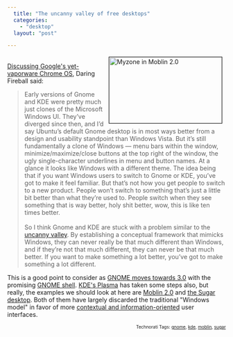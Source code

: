 ```yaml
---
  title: "The uncanny valley of free desktops"
  categories: 
    - "desktop"
  layout: "post"

---
```

<p>
<a href="https://d2vqpl3tx84ay5.cloudfront.net/moblin2-myzone.jpg" onclick="window.open('http://bergie.iki.fi/midcom-serveattachmentguid-78b3deca724111dea5136de2c725b405b405/moblin2-myzone.jpg','popup','width=1024,height=600,scrollbars=no,resizable=yes,toolbar=no,directories=no,location=no,menubar=no,status=yes,left=0,top=0');return false"><img src="https://d2vqpl3tx84ay5.cloudfront.net/moblin2-myzone-tm.jpg" height="152" width="260" border="1" align="right" hspace="8" vspace="4" alt="Myzone in Moblin 2.0" title="Myzone in Moblin 2.0" /></a>
<br /><a href="http://daringfireball.net/2009/07/chrome_os_context">Discussing Google's yet-vaporware Chrome OS</a>, Daring Fireball said:
</p><blockquote>
Early versions of Gnome and KDE were pretty much just clones of the Microsoft Windows UI. They’ve diverged since then, and I’d say Ubuntu’s default Gnome desktop is in most ways better from a design and usability standpoint than Windows Vista. But it’s still fundamentally a clone of Windows — menu bars within the window, minimize/maximize/close buttons at the top right of the window, the ugly single-character underlines in menu and button names. At a glance it looks like Windows with a different theme. The idea being that if you want Windows users to switch to Gnome or KDE, you’ve got to make it feel familiar. But that’s not how you get people to switch to a new product. People won’t switch to something that’s just a little bit better than what they’re used to. People switch when they see something that is way better, holy shit better, wow, this is like ten times better.
<br />
<br />So I think Gnome and KDE are stuck with a problem similar to the <a href="http://en.wikipedia.org/wiki/Uncanny_valley">uncanny valley</a>. By establishing a conceptual framework that mimicks Windows, they can never really be that much different than Windows, and if they’re not that much different, they can never be that much better. If you want to make something a lot better, you’ve got to make something a lot different.
</blockquote><p>
This is a good point to consider as <a href="http://www.osnews.com/story/21242/GNOME_3_0_To_Get_GNOME_Shell_Zeitgeist">GNOME moves towards 3.0</a> with the promising <a href="http://blogs.gnome.org/marina/2009/07/05/gcds-and-the-gnome-shell-sneak-peak/">GNOME shell</a>. <a href="http://plasma.kde.org/cms/1029">KDE's Plasma</a> has taken some steps also, but really, the examples we should look at here are <a href="http://moblin.org/documentation/moblin-netbook-intro/how-get-around-moblin-netbook-ui/myzone">Moblin 2.0</a> and <a href="http://www.sugarlabs.org/index.php?template=gallery&amp;page=gallery">the Sugar desktop</a>. Both of them have largely discarded the traditional "Windows model" in favor of more <a href="http://worrydream.com/MagicInk/">contextual and information-oriented</a> user interfaces.
</p>
<p style="text-align:right;font-size:10px;">Technorati Tags: <a href="http://www.technorati.com/tag/gnome" rel="tag">gnome</a>, <a href="http://www.technorati.com/tag/kde" rel="tag">kde</a>, <a href="http://www.technorati.com/tag/moblin" rel="tag">moblin</a>, <a href="http://www.technorati.com/tag/sugar" rel="tag">sugar</a></p>
